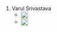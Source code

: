 1. Varul Srivastava         
    * <a href=https://www.github.com/vs666 target="blank"><img align="center" src=https://cdn.jsdelivr.net/npm/simple-icons@3.0.1/icons/github.svg alt="Varul Srivastava" height="20" width="20" /></a>
    * <a href=https://www.linkedin.com/in/varul-srivastava-497547198/ target="blank"><img align="center" src=https://cdn.jsdelivr.net/npm/simple-icons@3.0.1/icons/linkedin.svg alt="Varul Srivastava" height="20" width="20" /></a>      


